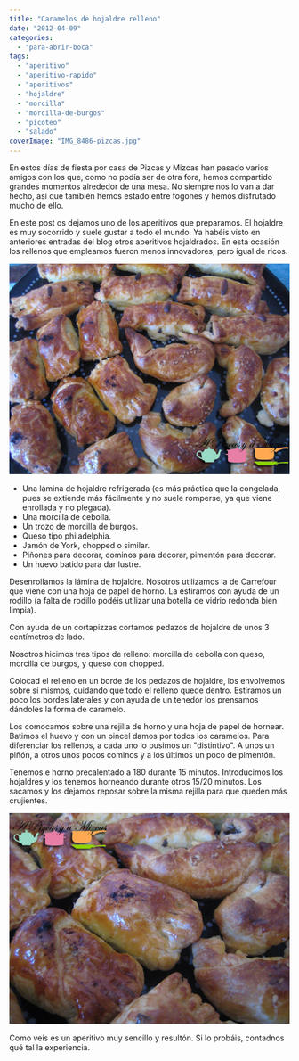 ```yaml
---
title: "Caramelos de hojaldre relleno"
date: "2012-04-09"
categories:
  - "para-abrir-boca"
tags:
  - "aperitivo"
  - "aperitivo-rapido"
  - "aperitivos"
  - "hojaldre"
  - "morcilla"
  - "morcilla-de-burgos"
  - "picoteo"
  - "salado"
coverImage: "IMG_8486-pizcas.jpg"
---
```


En estos días de fiesta por casa de Pizcas y Mizcas han pasado varios amigos con los que, como no podía ser de otra fora, hemos compartido grandes momentos alrededor de una mesa. No siempre nos lo van a dar hecho, así que también hemos estado entre fogones y hemos disfrutado mucho de ello.

En este post os dejamos uno de los aperitivos que preparamos. El hojaldre es muy socorrido y suele gustar a todo el mundo. Ya habéis visto en anteriores entradas del blog otros aperitivos hojaldrados. En esta ocasión los rellenos que empleamos fueron menos innovadores, pero igual de ricos.

![](images/IMG_8485-pizcas.jpg "IMG_8485 (pizcas)")

- Una lámina de hojaldre refrigerada (es más práctica que la congelada, pues se extiende más fácilmente y no suele romperse, ya que viene enrollada y no plegada).
- Una morcilla de cebolla.
- Un trozo de morcilla de burgos.
- Queso tipo philadelphia.
- Jamón de York, chopped o similar.
- Piñones para decorar, cominos para decorar, pimentón para decorar.
- Un huevo batido para dar lustre.

Desenrollamos la lámina de hojaldre. Nosotros utilizamos la de Carrefour que viene con una hoja de papel de horno. La estiramos con ayuda de un rodillo (a falta de rodillo podéis utilizar una botella de vidrio redonda bien limpia).

Con ayuda de un cortapizzas cortamos pedazos de hojaldre de unos 3 centímetros de lado.

Nosotros hicimos tres tipos de relleno: morcilla de cebolla con queso, morcilla de burgos, y queso con chopped.

Colocad el relleno en un borde de los pedazos de hojaldre, los envolvemos sobre sí mismos, cuidando que todo el relleno quede dentro. Estiramos un poco los bordes laterales y con ayuda de un tenedor los prensamos dándoles la forma de caramelo.

Los comocamos sobre una rejilla de horno y una hoja de papel de hornear. Batimos el huevo y con un pincel damos por todos los caramelos. Para diferenciar los rellenos, a cada uno lo pusimos un "distintivo". A unos un piñón, a otros unos pocos cominos y a los últimos un poco de pimentón.

Tenemos e horno precalentado a 180 durante 15 minutos. Introducimos los hojaldres y los tenemos horneando durante otros 15/20 minutos. Los sacamos y los dejamos reposar sobre la misma rejilla para que queden más crujientes.

![](images/IMG_8486-pizcas.jpg "IMG_8486 (pizcas)")

Como veis es un aperitivo muy sencillo y resultón. Si lo probáis, contadnos qué tal la experiencia.
